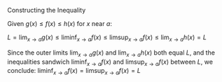 
Constructing the Inequality

Given $g(x) \leq f(x) \leq h(x)$ for $x$ near $a$:

$L = \lim_{x \to a} g(x) \leq \liminf_{x \to a} f(x) \leq \limsup_{x \to a} f(x) \leq \lim_{x \to a} h(x) = L$

Since the outer limits $\lim_{x \to a} g(x)$ and $\lim_{x \to a} h(x)$ both equal $L$, and the inequalities sandwich $\liminf_{x \to a} f(x)$ and $\limsup_{x \to a} f(x)$ between $L$, we conclude: $\liminf_{x \to a} f(x) = \limsup_{x \to a} f(x) = L$
